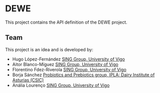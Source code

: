 DEWE
=========
This project contains the API definition of the DEWE project.

Team
----
This project is an idea and is developed by:
* Hugo López-Fernández [SING Group, University of Vigo](http://www.sing-group.org)
* Aitor Blanco-Míguez [SING Group, University of Vigo](http://www.sing-group.org)
* Florentino Fdez-Riverola [SING Group, University of Vigo](http://www.sing-group.org)
* Borja Sánchez [Probiotics and Prebiotics group, IPLA: Dairy Institute of Asturias (CSIC)](http://www.ipla.csic.es/)
* Anália Lourenço [SING Group, University of Vigo](http://www.sing-group.org)
